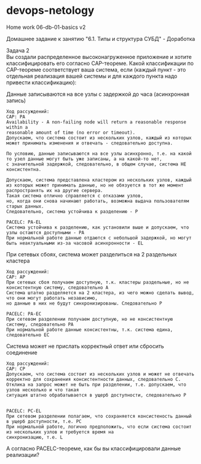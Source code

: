 # devops-netology  
Home work 06-db-01-basics v2

Домашнее задание к занятию "6.1. Типы и структура СУБД" - Доработка  


Задача 2  
Вы создали распределенное высоконагруженное приложение и хотите классифицировать его согласно CAP-теореме. Какой классификации по CAP-теореме соответствует ваша система, если (каждый пункт - это отдельная реализация вашей системы и для каждого пункта надо привести классификацию):

Данные записываются на все узлы с задержкой до часа (асинхронная запись)

````
Ход рассуждений: 
CAP: PA
Availability - A non-failing node will return a reasonable response within a 
reasonable amount of time (no error or timeout).
Допускаем, что система состоит из нескольких узлов, каждый из которых может принимать изменения и отвечать - следовательно доступна.

По условию, данные записываются на все узлы асинхронно, т.е. на какой то узел данные могут быть уже записаны, а на какой-то нет,
с значительной задержкой, следовательно, в общем случае, система НЕ консистентна.

Допускаем, система представлена кластером из нескольких узлов, каждый из которых может принимать данные, но не обязуется в тот же момент распространять их на другие сервера. 
Такая система отлично справляется с отказами узлов, 
но, когда они снова начинают работать, возможна выдача пользователям старых данных.  
Следовательно, система устойчива к разделению - P

PACELC: PA-EL
Система устойчива к разделению, как установили выше и допускаем, что узлы остаются доступными - PA
При нормальной работе данные отдаются с небольшой задержкой, но могут быть неактуальными из-за часовой асинхронности - EL

````
При сетевых сбоях, система может разделиться на 2 раздельных кластера 

````
Ход рассуждений:
CAP: AP
При сетевых сбоя получаем доступную, т.к. кластеры раздельные, но не консистентную систему, следовательно A
Система штатно разделяется на 2 кластера, из чего можно сделать вывод, что они могут работать независимо, 
но данные в них не будут синхронизированы. Следовательно P

PACELC: PA-EC
При сетевом разделении получаем доступную, но не консистентную систему, следовательно PA
При нормальной работе данные консистентны, т.к. система едина, следовательно EC

````
Система может не прислать корректный ответ или сбросить соединение 

````
Ход рассуждений:
CAP: CP
Допускаем, что система состоит из нескольких узлов и может не отвечать корректно для сохранения консистентности данных, следовательно С.
Отклика на запрос может не быть при разделении, т.е. допускаем, что узлов несколько и что такая 
ситуация штатно обрабатывается в ущерб доступности, следовательно P
 

PACELC: PC-EL
При сетевом разделении полагаем, что сохраняется консистеность данный в ущерб доступности, т.е. PC
При нормальной работе, логично предположить, что если система состоит из нескольких узлов и требуется время на 
синхронизацию, т.е. L 

````
А согласно PACELC-теореме, как бы вы классифицировали данные реализации?

